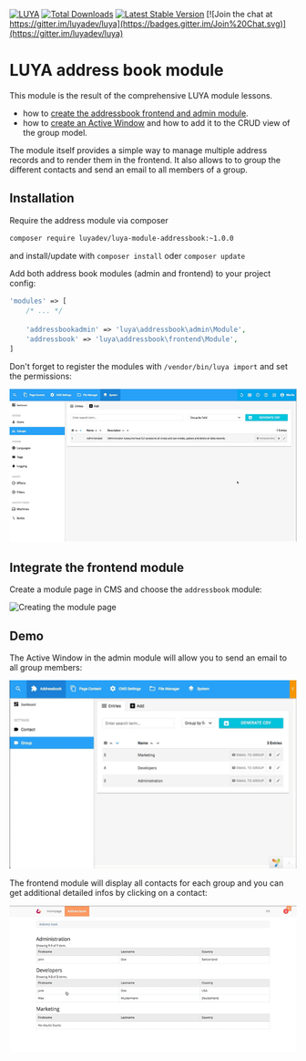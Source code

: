 [![LUYA](https://img.shields.io/badge/Powered%20by-LUYA-brightgreen.svg)](https://luya.io)
[![Total Downloads](https://poser.pugx.org/luyadev/luya-module-addressbook/downloads)](https://packagist.org/packages/luyadev/luya-module-addressbook)
[![Latest Stable Version](https://poser.pugx.org/luyadev/luya-module-addressbook/v/stable)](https://packagist.org/packages/luyadev/luya-module-addressbook)
[![Join the chat at https://gitter.im/luyadev/luya](https://badges.gitter.im/Join%20Chat.svg)](https://gitter.im/luyadev/luya)

# LUYA address book module

This module is the result of the comprehensive LUYA module lessons.
+ how to [create the
addressbook frontend and admin module](https://luya.io/guide/lesson-module).
+ how to [create an Active Window](https://luya.io/guide/lesson-activewindow)
and how to add it to the CRUD view of the group model.

The module itself provides a simple way to manage multiple address records and to render them in the frontend.
It also allows to to group the different contacts and send an email to all members of a group.

## Installation

Require the address module via composer

```sh
composer require luyadev/luya-module-addressbook:~1.0.0
```
and install/update with `composer install` oder `composer update`

Add both address book modules (admin and frontend) to your project config:

```php
'modules' => [
    /* ... */

    'addressbookadmin' => 'luya\addressbook\admin\Module',
    'addressbook' => 'luya\addressbook\frontend\Module',
]
```

Don't forget to register the modules with `/vendor/bin/luya import` and set the permissions:

![Settings permissions](https://raw.githubusercontent.com/luyadev/luya/master/docs/guide/img/addressbook-permissions.gif "Settings permissions")

## Integrate the frontend module

Create a module page in CMS and choose the `addressbook` module:

![Creating the module page](https://raw.githubusercontent.com/luyadev/luya/master/docs/guide/img/addressbook-createpage.gif "Create a module page")

## Demo

The Active Window in the admin module will allow you to send an email to all group members:

![Showing the ActiveWindow](https://raw.githubusercontent.com/luyadev/luya/master/docs/guide/img/aws-result.gif "Showing the ActiveWindow")

The frontend module will display all contacts for each group and you can get additional detailed infos by clicking on a contact:

![address book frontend](https://raw.githubusercontent.com/luyadev/luya/master/docs/guide/img/addressbook-demo.gif "address book frontend")


